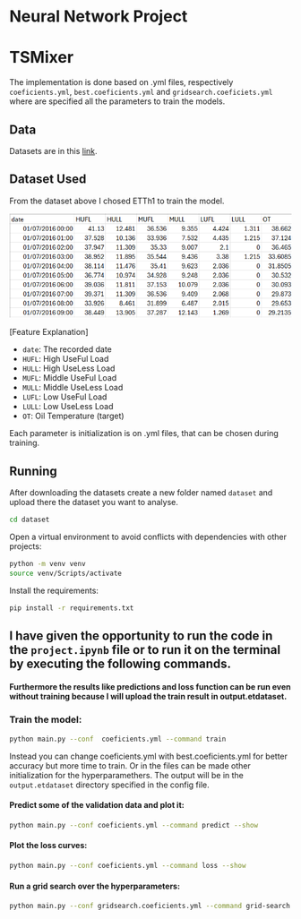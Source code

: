 
# Neural Network Project
# TSMixer

The implementation is done based on .yml files, respectively `coeficients.yml`, `best.coeficients.yml` and `gridsearch.coeficiets.yml` where are specified all the parameters to train the models. 


## Data

Datasets are in this [link](https://github.com/zhouhaoyi/ETDataset/tree/11ab373cf9c9f5be7698e219a5a170e1b1c8a930).

## Dataset Used

From the dataset above I chosed ETTh1 to train the model.

![Dataset view](figures/data.png)


[Feature Explanation]
* `date`: The recorded date
* `HUFL`: High UseFul Load
* `HULL`: High UseLess Load
* `MUFL`: Middle UseFul Load
* `MULL`: Middle UseLess Load
* `LUFL`: Low UseFul Load
* `LULL`: Low UseLess Load
* `OT`: Oil Temperature (target)


Each parameter is initialization is on .yml files, that can be chosen during training. 

## Running
After downloading the datasets create a new folder named `dataset` and upload there the dataset you want to analyse.

```bash
cd dataset
```
Open a virtual environment to avoid conflicts with dependencies with other projects:

```bash
python -m venv venv
source venv/Scripts/activate
```

Install the requirements:

```bash
pip install -r requirements.txt
```
## I have given the opportunity to run the code in the `project.ipynb` file or to run it on the terminal by executing the following commands.
#### Furthermore the results like predictions and loss function can be run even without training because I will upload the train result in output.etdataset.
### Train the model:

```bash
python main.py --conf  coeficients.yml --command train
```
Instead you can change coeficients.yml with best.coeficients.yml for better accuracy but more time to train. Or in the files can be made other initialization for the hyperparamethers.
The output will be in the `output.etdataset` directory specified in the config file.

#### Predict some of the validation data and plot it:

```bash
python main.py --conf coeficients.yml --command predict --show
```
#### Plot the loss curves:

```bash
python main.py --conf coeficients.yml --command loss --show
```



#### Run a grid search over the hyperparameters:

```bash
python main.py --conf gridsearch.coeficients.yml --command grid-search
```
